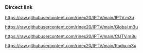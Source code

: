 ### Dircect link

https://raw.githubusercontent.com/rinex20/IPTV/main/IPTV.m3u

https://raw.githubusercontent.com/rinex20/IPTV/main/Global.m3u

https://raw.githubusercontent.com/rinex20/IPTV/main/CUTV.m3u

https://raw.githubusercontent.com/rinex20/IPTV/main/Radio.m3u
